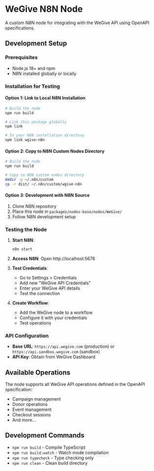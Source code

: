 # WeGive N8N Node

A custom N8N node for integrating with the WeGive API using OpenAPI specifications.

## Development Setup

### Prerequisites
- Node.js 18+ and npm
- N8N installed globally or locally

### Installation for Testing

#### Option 1: Link to Local N8N Installation
```bash
# Build the node
npm run build

# Link this package globally
npm link

# In your N8N installation directory
npm link wgive-n8n
```

#### Option 2: Copy to N8N Custom Nodes Directory
```bash
# Build the node
npm run build

# Copy to N8N custom nodes directory
mkdir -p ~/.n8n/custom
cp -r dist/ ~/.n8n/custom/wgive-n8n
```

#### Option 3: Development with N8N Source
1. Clone N8N repository
2. Place this node in `packages/nodes-base/nodes/WeGive/`
3. Follow N8N development setup

### Testing the Node

1. **Start N8N**:
   ```bash
   n8n start
   ```

2. **Access N8N**: Open http://localhost:5678

3. **Test Credentials**:
   - Go to Settings > Credentials
   - Add new "WeGive API Credentials"
   - Enter your WeGive API details
   - Test the connection

4. **Create Workflow**:
   - Add the WeGive node to a workflow
   - Configure it with your credentials
   - Test operations

### API Configuration

- **Base URL**: `https://api.wegive.com` (production) or `https://api.sandbox.wegive.com` (sandbox)
- **API Key**: Obtain from WeGive Dashboard

## Available Operations

The node supports all WeGive API operations defined in the OpenAPI specification:
- Campaign management
- Donor operations
- Event management
- Checkout sessions
- And more...

## Development Commands

- `npm run build` - Compile TypeScript
- `npm run build:watch` - Watch mode compilation
- `npm run typecheck` - Type checking only
- `npm run clean` - Clean build directory